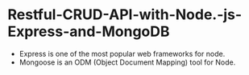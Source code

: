 # Restful-CRUD-API-with-Node.-js-Express-and-MongoDB

* Express is one of the most popular web frameworks for node.
* Mongoose is an ODM (Object Document Mapping) tool for Node.
